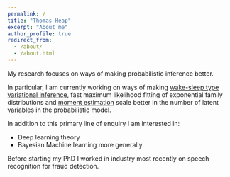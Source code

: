 ```yaml
---
permalink: /
title: "Thomas Heap"
excerpt: "About me"
author_profile: true
redirect_from: 
  - /about/
  - /about.html
---
```


My research focuses on ways of making probabilistic inference better. 

In particular, I am currently working on ways of making [wake-sleep type variational inference](https://arxiv.org/abs/2305.11022), fast maximum likelihood fitting of exponential family distributions and [moment estimation](https://arxiv.org/abs/2310.17374) scale better in the number of latent variables in the probabilistic model.

In addition to this primary line of enquiry I am interested in:

* Deep learning theory
* Bayesian Machine learning more generally

Before starting my PhD I worked in industry most recently on speech recognition for fraud detection.
